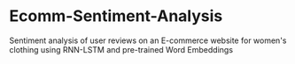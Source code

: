 # Ecomm-Sentiment-Analysis
Sentiment analysis of user reviews on an E-commerce website for women's clothing using RNN-LSTM and pre-trained Word Embeddings

